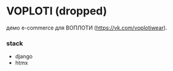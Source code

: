 # VOPLOTI (dropped)

демо e-commerce для ВОПЛОТИ (https://vk.com/voplotiwear).

### stack

- django
- htmx
